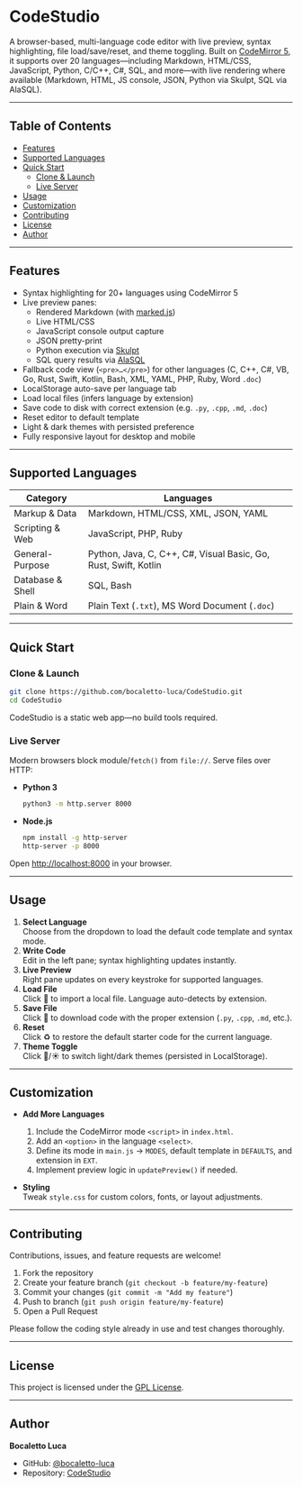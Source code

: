 # CodeStudio

A browser-based, multi-language code editor with live preview, syntax highlighting, file load/save/reset, and theme toggling. Built on [CodeMirror 5](https://codemirror.net/), it supports over 20 languages—including Markdown, HTML/CSS, JavaScript, Python, C/C++, C#, SQL, and more—with live rendering where available (Markdown, HTML, JS console, JSON, Python via Skulpt, SQL via AlaSQL).

---

## Table of Contents

- [Features](#features)  
- [Supported Languages](#supported-languages)  
- [Quick Start](#quick-start)  
  - [Clone & Launch](#clone--launch)  
  - [Live Server](#live-server)  
- [Usage](#usage)  
- [Customization](#customization)  
- [Contributing](#contributing)  
- [License](#license)  
- [Author](#author)  

---

## Features

- Syntax highlighting for 20+ languages using CodeMirror 5  
- Live preview panes:  
  - Rendered Markdown (with [marked.js](https://github.com/markedjs/marked))  
  - Live HTML/CSS  
  - JavaScript console output capture  
  - JSON pretty-print  
  - Python execution via [Skulpt](https://github.com/skulpt/skulpt)  
  - SQL query results via [AlaSQL](https://github.com/agershun/alasql)  
- Fallback code view (`<pre>…</pre>`) for other languages (C, C++, C#, VB, Go, Rust, Swift, Kotlin, Bash, XML, YAML, PHP, Ruby, Word `.doc`)  
- LocalStorage auto-save per language tab  
- Load local files (infers language by extension)  
- Save code to disk with correct extension (e.g. `.py`, `.cpp`, `.md`, `.doc`)  
- Reset editor to default template  
- Light & dark themes with persisted preference  
- Fully responsive layout for desktop and mobile  

---

## Supported Languages

| Category              | Languages                                                           |
|-----------------------|---------------------------------------------------------------------|
| Markup & Data         | Markdown, HTML/CSS, XML, JSON, YAML                                 |
| Scripting & Web       | JavaScript, PHP, Ruby                                               |
| General-Purpose       | Python, Java, C, C++, C#, Visual Basic, Go, Rust, Swift, Kotlin     |
| Database & Shell      | SQL, Bash                                                           |
| Plain & Word          | Plain Text (`.txt`), MS Word Document (`.doc`)                      |

---

## Quick Start

### Clone & Launch

```bash
git clone https://github.com/bocaletto-luca/CodeStudio.git
cd CodeStudio
```

CodeStudio is a static web app—no build tools required.

### Live Server

Modern browsers block module/`fetch()` from `file://`. Serve files over HTTP:

- **Python 3**  
  ```bash
  python3 -m http.server 8000
  ```
- **Node.js**  
  ```bash
  npm install -g http-server
  http-server -p 8000
  ```

Open <http://localhost:8000> in your browser.

---

## Usage

1. **Select Language**  
   Choose from the dropdown to load the default code template and syntax mode.  
2. **Write Code**  
   Edit in the left pane; syntax highlighting updates instantly.  
3. **Live Preview**  
   Right pane updates on every keystroke for supported languages.  
4. **Load File**  
   Click 📂 to import a local file. Language auto-detects by extension.  
5. **Save File**  
   Click 💾 to download code with the proper extension (`.py`, `.cpp`, `.md`, etc.).  
6. **Reset**  
   Click ♻️ to restore the default starter code for the current language.  
7. **Theme Toggle**  
   Click 🌙/☀️ to switch light/dark themes (persisted in LocalStorage).  

---

## Customization

- **Add More Languages**  
  1. Include the CodeMirror mode `<script>` in `index.html`.  
  2. Add an `<option>` in the language `<select>`.  
  3. Define its mode in `main.js` → `MODES`, default template in `DEFAULTS`, and extension in `EXT`.  
  4. Implement preview logic in `updatePreview()` if needed.

- **Styling**  
  Tweak `style.css` for custom colors, fonts, or layout adjustments.

---

## Contributing

Contributions, issues, and feature requests are welcome!  
1. Fork the repository  
2. Create your feature branch (`git checkout -b feature/my-feature`)  
3. Commit your changes (`git commit -m "Add my feature"`)  
4. Push to branch (`git push origin feature/my-feature`)  
5. Open a Pull Request  

Please follow the coding style already in use and test changes thoroughly.

---

## License

This project is licensed under the [GPL License](LICENSE).

---

## Author

**Bocaletto Luca**  
- GitHub: [@bocaletto-luca](https://github.com/bocaletto-luca)  
- Repository: [CodeStudio](https://github.com/bocaletto-luca/CodeStudio)
